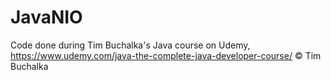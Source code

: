 # JavaNIO
Code done during Tim Buchalka's Java course on Udemy, https://www.udemy.com/java-the-complete-java-developer-course/ © Tim Buchalka
